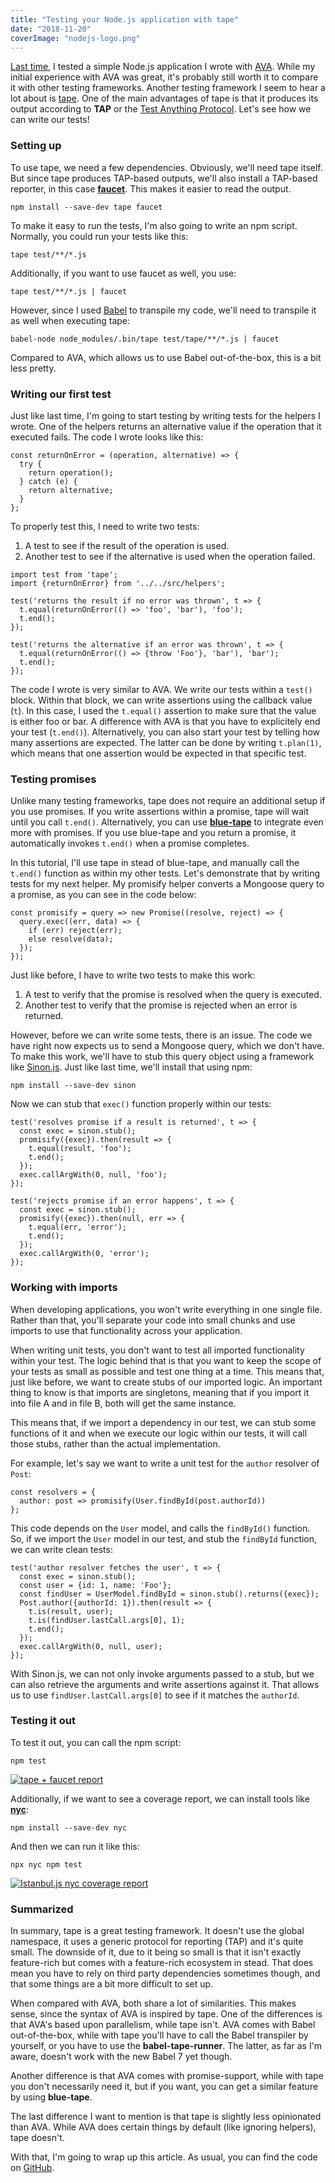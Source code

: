 ```yaml
---
title: "Testing your Node.js application with tape"
date: "2018-11-20"
coverImage: "nodejs-logo.png"
---
```


[Last time](https://wordpress.g00glen00b.be/nodejs-ava/), I tested a simple Node.js application I wrote with [AVA](https://github.com/avajs/ava). While my initial experience with AVA was great, it's probably still worth it to compare it with other testing frameworks. Another testing framework I seem to hear a lot about is [tape](https://github.com/substack/tape). One of the main advantages of tape is that it produces its output according to **TAP** or the [Test Anything Protocol](https://testanything.org/). Let's see how we can write our tests!

### Setting up

To use tape, we need a few dependencies. Obviously, we'll need tape itself. But since tape produces TAP-based outputs, we'll also install a TAP-based reporter, in this case [**faucet**](https://github.com/substack/faucet). This makes it easier to read the output.

```
npm install --save-dev tape faucet
```

To make it easy to run the tests, I'm also going to write an npm script. Normally, you could run your tests like this:

```
tape test/**/*.js
```

Additionally, if you want to use faucet as well, you use:

```
tape test/**/*.js | faucet
```

However, since I used [Babel](https://babeljs.io/) to transpile my code, we'll need to transpile it as well when executing tape:

```
babel-node node_modules/.bin/tape test/tape/**/*.js | faucet
```

Compared to AVA, which allows us to use Babel out-of-the-box, this is a bit less pretty.

### Writing our first test

Just like last time, I'm going to start testing by writing tests for the helpers I wrote. One of the helpers returns an alternative value if the operation that it executed fails. The code I wrote looks like this:

```
const returnOnError = (operation, alternative) => {
  try {
    return operation();
  } catch (e) {
    return alternative;
  }
};
```

To properly test this, I need to write two tests:

1. A test to see if the result of the operation is used.
2. Another test to see if the alternative is used when the operation failed.

```
import test from 'tape';
import {returnOnError} from '../../src/helpers';

test('returns the result if no error was thrown', t => {
  t.equal(returnOnError(() => 'foo', 'bar'), 'foo');
  t.end();
});

test('returns the alternative if an error was thrown', t => {
  t.equal(returnOnError(() => {throw 'Foo'}, 'bar'), 'bar');
  t.end();
});
```

The code I wrote is very similar to AVA. We write our tests within a `test()` block. Within that block, we can write assertions using the callback value (`t`). In this case, I used the `t.equal()` assertion to make sure that the value is either foo or bar. A difference with AVA is that you have to explicitely end your test (`t.end()`). Alternatively, you can also start your test by telling how many assertions are expected. The latter can be done by writing `t.plan(1)`, which means that one assertion would be expected in that specific test.

### Testing promises

Unlike many testing frameworks, tape does not require an additional setup if you use promises. If you write assertions within a promise, tape will wait until you call `t.end()`. Alternatively, you can use [**blue-tape**](https://github.com/spion/blue-tape) to integrate even more with promises. If you use blue-tape and you return a promise, it automatically invokes `t.end()` when a promise completes.

In this tutorial, I'll use tape in stead of blue-tape, and manually call the `t.end()` function as within my other tests. Let's demonstrate that by writing tests for my next helper. My promisify helper converts a Mongoose query to a promise, as you can see in the code below:

```
const promisify = query => new Promise((resolve, reject) => {
  query.exec((err, data) => {
    if (err) reject(err);
    else resolve(data);
  });
});
```

Just like before, I have to write two tests to make this work:

1. A test to verify that the promise is resolved when the query is executed.
2. Another test to verify that the promise is rejected when an error is returned.

However, before we can write some tests, there is an issue. The code we have right now expects us to send a Mongoose query, which we don't have. To make this work, we'll have to stub this query object using a framework like [Sinon.js](http://sinonjs.org/). Just like last time, we'll install that using npm:

```
npm install --save-dev sinon
```

Now we can stub that `exec()` function properly within our tests:

```
test('resolves promise if a result is returned', t => {
  const exec = sinon.stub();
  promisify({exec}).then(result => {
    t.equal(result, 'foo');
    t.end();
  });
  exec.callArgWith(0, null, 'foo');
});

test('rejects promise if an error happens', t => {
  const exec = sinon.stub();
  promisify({exec}).then(null, err => {
    t.equal(err, 'error');
    t.end();
  });
  exec.callArgWith(0, 'error');
});
```

### Working with imports

When developing applications, you won't write everything in one single file. Rather than that, you'll separate your code into small chunks and use imports to use that functionality across your application.

When writing unit tests, you don't want to test all imported functionality within your test. The logic behind that is that you want to keep the scope of your tests as small as possible and test one thing at a time. This means that, just like before, we want to create stubs of our imported logic. An important thing to know is that imports are singletons, meaning that if you import it into file A and in file B, both will get the same instance.

This means that, if we import a dependency in our test, we can stub some functions of it and when we execute our logic within our tests, it will call those stubs, rather than the actual implementation.

For example, let's say we want to write a unit test for the `author` resolver of `Post`:

```
const resolvers = {
  author: post => promisify(User.findById(post.authorId))
};
```

This code depends on the `User` model, and calls the `findById()` function. So, if we import the `User` model in our test, and stub the `findById` function, we can write clean tests:

```
test('author resolver fetches the user', t => {
  const exec = sinon.stub();
  const user = {id: 1, name: 'Foo'};
  const findUser = UserModel.findById = sinon.stub().returns({exec});
  Post.author({authorId: 1}).then(result => {
    t.is(result, user);
    t.is(findUser.lastCall.args[0], 1);
    t.end();
  });
  exec.callArgWith(0, null, user);
});
```

With Sinon.js, we can not only invoke arguments passed to a stub, but we can also retrieve the arguments and write assertions against it. That allows us to use `findUser.lastCall.args[0]` to see if it matches the `authorId`.

### Testing it out

To test it out, you can call the npm script:

```
npm test
```

[![tape + faucet report](images/Screenshot-2018-07-25-11.23.21.png)](https://wordpress.g00glen00b.be/wp-content/uploads/2018/07/Screenshot-2018-07-25-11.23.21.png)

Additionally, if we want to see a coverage report, we can install tools like [**nyc**](https://github.com/istanbuljs/nyc):

```
npm install --save-dev nyc
```

And then we can run it like this:

```
npx nyc npm test
```

[![Istanbul.js nyc coverage report](images/Screenshot-2018-07-23-15.48.46.png)](https://wordpress.g00glen00b.be/wp-content/uploads/2018/07/Screenshot-2018-07-23-15.48.46.png)

### Summarized

In summary, tape is a great testing framework. It doesn't use the global namespace, it uses a generic protocol for reporting (TAP) and it's quite small. The downside of it, due to it being so small is that it isn't exactly feature-rich but comes with a feature-rich ecosystem in stead. That does mean you have to rely on third party dependencies sometimes though, and that some things are a bit more difficult to set up.

When compared with AVA, both share a lot of similarities. This makes sense, since the syntax of AVA is inspired by tape. One of the differences is that AVA's based upon parallelism, while tape isn't. AVA comes with Babel out-of-the-box, while with tape you'll have to call the Babel transpiler by yourself, or you have to use the **babel-tape-runner**. The latter, as far as I'm aware, doesn't work with the new Babel 7 yet though.

Another difference is that AVA comes with promise-support, while with tape you don't necessarily need it, but if you want, you can get a similar feature by using **blue-tape**.

The last difference I want to mention is that tape is slightly less opinionated than AVA. While AVA does certain things by default (like ignoring helpers), tape doesn't.

With that, I'm going to wrap up this article. As usual, you can find the code on [GitHub](https://github.com/g00glen00b/apollo-express-vue-example/tree/master/graphql-qa-clone-api).
